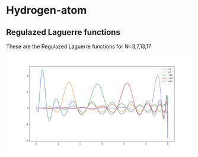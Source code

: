 # Hydrogen-atom

## Regulazed Laguerre functions
These are the Regulazed Laguerre functions for N=3,7,13,17

![Regulazed Laguerre functions](Regulazed_Laguerre_functions.png)
